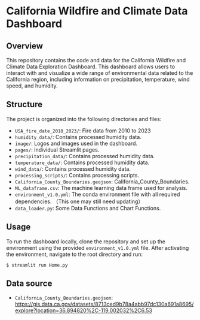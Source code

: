 # California Wildfire and Climate Data Dashboard

## Overview
This repository contains the code and data for the California Wildfire and Climate Data Exploration Dashboard. This dashboard allows users to interact with and visualize a wide range of environmental data related to the California region, including information on precipitation, temperature, wind speed, and humidity.

## Structure
The project is organized into the following directories and files:

- `USA_fire_date_2010_2023/`: Fire data from 2010 to 2023
- `humidity_data/`: Contains processed humidity data.
- `image/`: Logos and images used in the dashboard.
- `pages/`: Individual Streamlit pages.
- `precipitation_data/`: Contains processed humidity data.
- `temperature_data/`: Contains processed humidity data.
- `wind_data/`: Contains processed humidity data.
- `processing_scripts/`: Contains processing scripts.
- `California_County_Boundaries.geojson`: California_County_Boundaries.
- `ML_dataframe.csv`: The machine learning data frame used for analysis.
- `environment_v1.0.yml`: The conda environment file with all required dependencies. （This one may still need updating）
- `data_loader.py`: Some Data Functions and Chart Functions.
 
## Usage
To run the dashboard locally, clone the repository and set up the environment using the provided `environment_v1.0.yml` file. After activating the environment, navigate to the root directory and run:
~~~
$ streamlit run Home.py
~~~

## Data source
- `California_County_Boundaries.geojson`: https://gis.data.ca.gov/datasets/8713ced9b78a4abb97dc130a691a8695/explore?location=36.894820%2C-119.002032%2C6.53
